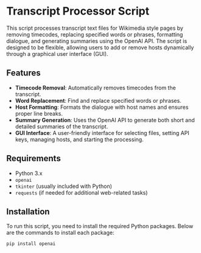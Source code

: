 # Transcript Processor Script

This script processes transcript text files for Wikimedia style pages by removing timecodes, replacing specified words or phrases, formatting dialogue, and generating summaries using the OpenAI API. The script is designed to be flexible, allowing users to add or remove hosts dynamically through a graphical user interface (GUI).

## Features

- **Timecode Removal**: Automatically removes timecodes from the transcript.
- **Word Replacement**: Find and replace specified words or phrases.
- **Host Formatting**: Formats the dialogue with host names and ensures proper line breaks.
- **Summary Generation**: Uses the OpenAI API to generate both short and detailed summaries of the transcript.
- **GUI Interface**: A user-friendly interface for selecting files, setting API keys, managing hosts, and starting the processing.

## Requirements

- Python 3.x
- `openai`
- `tkinter` (usually included with Python)
- `requests` (if needed for additional web-related tasks)

## Installation

To run this script, you need to install the required Python packages. Below are the commands to install each package:

```bash
pip install openai

